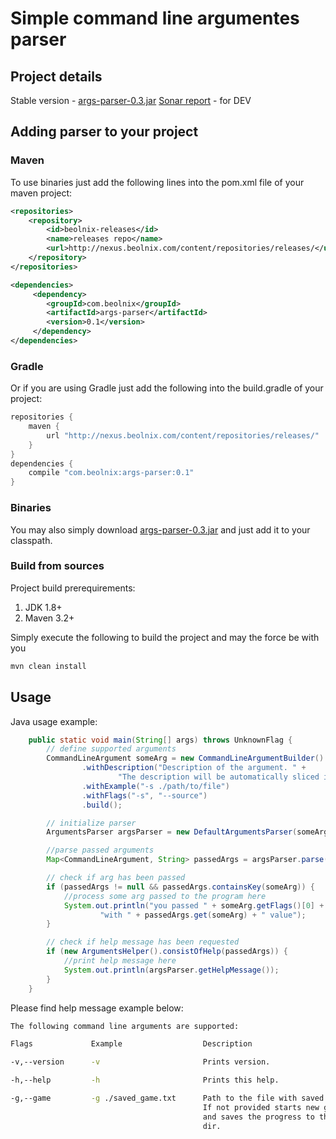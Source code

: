 # Simple command line argumentes parser

## Project details
Stable version - [args-parser-0.3.jar](http://nexus.beolnix.com/service/local/repositories/releases/content/com/beolnix/args-parser/0.3/args-parser-0.3.jar)
[Sonar report](http://sonar.beolnix.com/dashboard/index/beolnix_ArgsParser) - for DEV

## Adding parser to your project
### Maven
To use binaries just add the following lines into the pom.xml file of your maven project:
```xml
<repositories>
    <repository>
        <id>beolnix-releases</id>
        <name>releases repo</name>
        <url>http://nexus.beolnix.com/content/repositories/releases/</url>
    </repository>
</repositories>

<dependencies>
     <dependency>
        <groupId>com.beolnix</groupId>
        <artifactId>args-parser</artifactId>
        <version>0.1</version>
     </dependency>
</dependencies>
```

### Gradle
Or if you are using Gradle just add the following into the build.gradle of your project:
```groovy
repositories {
    maven {
        url "http://nexus.beolnix.com/content/repositories/releases/"
    }
}
dependencies {
    compile "com.beolnix:args-parser:0.1"
}
```

### Binaries
You may also simply download [args-parser-0.3.jar](http://nexus.beolnix.com/service/local/repositories/releases/content/com/beolnix/args-parser/0.3/args-parser-0.3.jar) and just add it to your classpath.

### Build from sources
Project build prerequirements:
1. JDK 1.8+
2. Maven 3.2+

Simply execute the following to build the project and may the force be with you
```bash
mvn clean install
```

## Usage
Java usage example:
```java
    public static void main(String[] args) throws UnknownFlag {
        // define supported arguments
        CommandLineArgument someArg = new CommandLineArgumentBuilder()
                .withDescription("Description of the argument. " +
                        "The description will be automatically sliced if it longer then 30 chars.")
                .withExample("-s ./path/to/file")
                .withFlags("-s", "--source")
                .build();

        // initialize parser
        ArgumentsParser argsParser = new DefaultArgumentsParser(someArg);

        //parse passed arguments
        Map<CommandLineArgument, String> passedArgs = argsParser.parse(args);

        // check if arg has been passed
        if (passedArgs != null && passedArgs.containsKey(someArg)) {
            //process some arg passed to the program here
            System.out.println("you passed " + someArg.getFlags()[0] + " " +
                    "with " + passedArgs.get(someArg) + " value");
        }

        // check if help message has been requested
        if (new ArgumentsHelper().consistOfHelp(passedArgs)) {
            //print help message here
            System.out.println(argsParser.getHelpMessage());
        }
    }
```

Please find help message example below:
```bash
The following command line arguments are supported:

Flags             Example                  Description

-v,--version      -v                       Prints version.

-h,--help         -h                       Prints this help.

-g,--game         -g ./saved_game.txt      Path to the file with saved game.
                                           If not provided starts new game
                                           and saves the progress to the current
                                           dir.
```